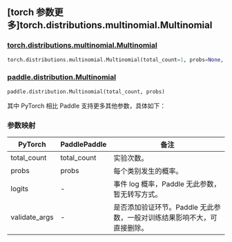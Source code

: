 ## [torch 参数更多]torch.distributions.multinomial.Multinomial

### [torch.distributions.multinomial.Multinomial](https://pytorch.org/docs/stable/distributions.html#torch.distributions.multinomial.Multinomial)

```python
torch.distributions.multinomial.Multinomial(total_count=1, probs=None, logits=None, validate_args=None)
```

### [paddle.distribution.Multinomial](https://www.paddlepaddle.org.cn/documentation/docs/zh/api/paddle/distribution/Multinomial_cn.html)

```python
paddle.distribution.Multinomial(total_count, probs)
```

其中 PyTorch 相比 Paddle 支持更多其他参数，具体如下：

### 参数映射

| PyTorch       | PaddlePaddle | 备注                                           |
| ------------- | ------------ | ---------------------------------------------- |
| total_count   | total_count  | 实验次数。                                     |
| probs         | probs        | 每个类别发生的概率。                           |
| logits        | -            | 事件 log 概率，Paddle 无此参数，暂无转写方式。 |
| validate_args | -            | 是否添加验证环节。Paddle 无此参数，一般对训练结果影响不大，可直接删除。  |
